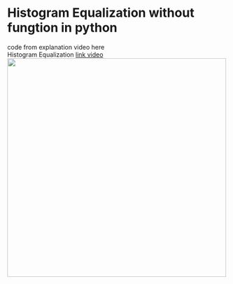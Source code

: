 # Histogram Equalization without fungtion in python

code from explanation video here <br>
Histogram Equalization <a href="https://www.youtube.com/watch?v=eNBZI-qYhpg">link video</a>
<img src="https://img.youtube.com/vi/eNBZI-qYhpg/maxresdefault.jpg" widht=400 height=500>




